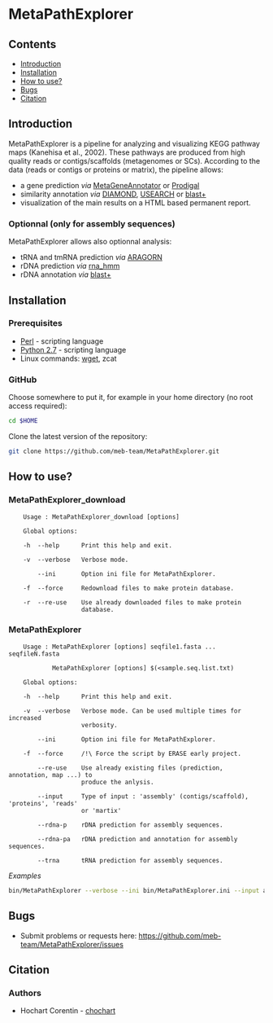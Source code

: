 # MetaPathExplorer

## Contents 

* [Introduction](https://github.com/meb-team/MetaPathExplorer/blob/master/README.md#introduction)
* [Installation](https://github.com/meb-team/MetaPathExplorer/blob/master/README.md#installation)
* [How to use?](https://github.com/meb-team/MetaPathExplorer/blob/master/README.md#how_to_use)
* [Bugs](https://github.com/meb-team/MetaPathExplorer/blob/master/README.md#bugs)
* [Citation](https://github.com/meb-team/MetaPathExplorer/blob/master/README.md#citation)

## Introduction

MetaPathExplorer is a pipeline for analyzing and visualizing KEGG pathway maps (Kanehisa et al., 2002). These pathways are produced from high quality reads or contigs/scaffolds (metagenomes or SCs). 
According to the data (reads or contigs or proteins or matrix), the pipeline allows:
* a gene prediction _via_ [MetaGeneAnnotator](https://academic.oup.com/dnaresearch/article/15/6/387/512877/MetaGeneAnnotator-Detecting-Species-Specific) or [Prodigal](https://github.com/hyattpd/Prodigal)
* similarity annotation _via_ [DIAMOND](https://github.com/bbuchfink/diamond), [USEARCH](http://www.drive5.com/usearch/) or [blast+](https://blast.ncbi.nlm.nih.gov/Blast.cgi?PAGE_TYPE=BlastDocs&DOC_TYPE=Download)
* visualization of the main results on a HTML based permanent report.

### Optionnal (only for assembly sequences)
MetaPathExplorer allows also optionnal analysis:
* tRNA and tmRNA prediction _via_ [ARAGORN](http://mbio-serv2.mbioekol.lu.se/ARAGORN/)
* rDNA prediction _via_ [rna_hmm]()
* rDNA annotation _via_ [blast+](https://blast.ncbi.nlm.nih.gov/Blast.cgi?PAGE_TYPE=BlastDocs&DOC_TYPE=Download)


## Installation 

### Prerequisites

 * [Perl](https://www.perl.org/) - scripting language
 * [Python 2.7](https://www.python.org/download/releases/2.7/) - scripting language
 * Linux commands: [wget](https://www.gnu.org/software/wget/), zcat

### GitHub

Choose somewhere to put it, for example in your home directory (no root access required):

```bash
cd $HOME
```

Clone the latest version of the repository:

```bash
git clone https://github.com/meb-team/MetaPathExplorer.git
```

## How to use? 

### MetaPathExplorer_download

```
    Usage : MetaPathExplorer_download [options] 
    
    Global options:

    -h	--help		Print this help and exit.

    -v	--verbose	Verbose mode.

        --ini 		Option ini file for MetaPathExplorer.

    -f	--force		Redownload files to make protein database. 
    
    -r	--re-use	Use already downloaded files to make protein 
                    database. 

```


### MetaPathExplorer

```
    Usage : MetaPathExplorer [options] seqfile1.fasta ... seqfileN.fasta
    
            MetaPathExplorer [options] $(<sample.seq.list.txt) 

    Global options:

    -h	--help		Print this help and exit.

    -v	--verbose	Verbose mode. Can be used multiple times for increased
                    verbosity.

        --ini       Option ini file for MetaPathExplorer.

    -f	--force     /!\ Force the script by ERASE early project. 
    
        --re-use	Use already existing files (prediction, annotation, map ...) to
                    produce the anlysis.
                
        --input     Type of input : 'assembly' (contigs/scaffold), 'proteins', 'reads'
                    or 'martix'

        --rdna-p    rDNA prediction for assembly sequences.

        --rdna-pa   rDNA prediction and annotation for assembly sequences. 

        --trna      tRNA prediction for assembly sequences.            
```

_Examples_

```bash
bin/MetaPathExplorer --verbose --ini bin/MetaPathExplorer.ini --input assembly --rdna-p --trna $(< example.files.lst)

``` 


## Bugs

* Submit problems or requests here: https://github.com/meb-team/MetaPathExplorer/issues


## Citation

### Authors
* Hochart Corentin - [chochart](https://github.com/chochart)

